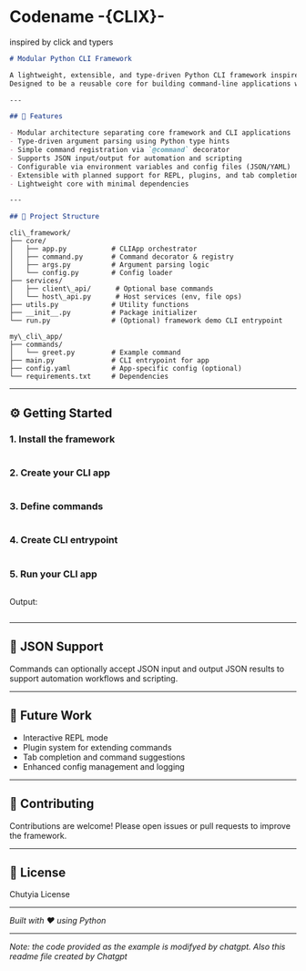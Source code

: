 # Codename -{CLIX}-
inspired by click and typers

```markdown
# Modular Python CLI Framework

A lightweight, extensible, and type-driven Python CLI framework inspired by Typer and Click.  
Designed to be a reusable core for building command-line applications with clean separation between framework and app logic.

---

## 🚀 Features

- Modular architecture separating core framework and CLI applications  
- Type-driven argument parsing using Python type hints  
- Simple command registration via `@command` decorator  
- Supports JSON input/output for automation and scripting  
- Configurable via environment variables and config files (JSON/YAML)  
- Extensible with planned support for REPL, plugins, and tab completion  
- Lightweight core with minimal dependencies  

---

## 📂 Project Structure

```

```
cli\_framework/
├── core/
│   ├── app.py           # CLIApp orchestrator
│   ├── command.py       # Command decorator & registry
│   ├── args.py          # Argument parsing logic
│   └── config.py        # Config loader
├── services/
│   ├── client\_api/      # Optional base commands
│   └── host\_api.py      # Host services (env, file ops)
├── utils.py             # Utility functions
├── __init__.py          # Package initializer
└── run.py               # (Optional) framework demo CLI entrypoint

my\_cli\_app/
├── commands/
│   └── greet.py         # Example command
├── main.py              # CLI entrypoint for app
├── config.yaml          # App-specific config (optional)
└── requirements.txt     # Dependencies

```

---

## ⚙️ Getting Started

### 1. Install the framework

```
```

### 2. Create your CLI app

```
```

### 3. Define commands

```
```

### 4. Create CLI entrypoint

```
```

### 5. Run your CLI app

```
```

Output:

```
```

---

## 📝 JSON Support

Commands can optionally accept JSON input and output JSON results to support automation workflows and scripting.

---

## 🔧 Future Work

* Interactive REPL mode
* Plugin system for extending commands
* Tab completion and command suggestions
* Enhanced config management and logging

---

## 🤝 Contributing

Contributions are welcome! Please open issues or pull requests to improve the framework.

---

## 📄 License

Chutyia License

---

*Built with ❤️ using Python*

---
*Note: the code provided as the example is modifyed by chatgpt. Also this readme file created by Chatgpt*
